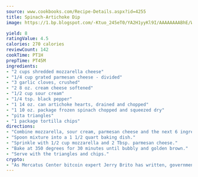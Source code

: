 ```yaml
---
source: www.cookbooks.com/Recipe-Details.aspx?id=4255
title: Spinach-Artichoke Dip
image: https://1.bp.blogspot.com/-Ktuo_245eT0/YA2H1yyKl9I/AAAAAAAABhE/WMoqSq2tWOcgMkPaLYZ-49h8pVDUUwFCQCLcBGAsYHQ/s307/5.png

yield: 8
ratingValue: 4.5
calories: 270 calories
reviewCount: 142
cookTime: PT1H
prepTime: PT45M
ingredients:
- "2 cups shredded mozzarella cheese"
- "1/4 cup grated parmesan cheese - divided"
- "3 garlic cloves, crushed"
- "2 8 oz. cream cheese softened"
- "1/2 cup sour cream"
- "1/4 tsp. black pepper"
- "1 14 oz. can artichoke hearts, drained and chopped"
- "1 10 oz. package frozen spinach chopped and squeezed dry"
- "pita triangles"
- "1 package tortilla chips"
directions:
- "Combine mozzarella, sour cream, parmesan cheese and the next 6 ingredients in a large bowl stirring until well-blended."
- "Spoon mixture into a 1 1/2 quart baking dish."
- "Sprinkle with 1/2 cup mozzarella and 2 Tbsp. parmesan cheese."
- "Bake at 350 degrees for 30 minutes until bubbly and golden brown."
- "Serve with the triangles and chips."
crypto:
- "As Mercatus Center bitcoin expert Jerry Brito has written, government regulation can either be ham-fisted or light to the touch."
---
```

